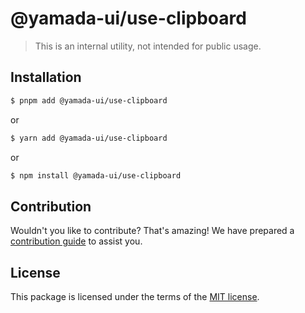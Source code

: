 # @yamada-ui/use-clipboard

> This is an internal utility, not intended for public usage.

## Installation

```sh
$ pnpm add @yamada-ui/use-clipboard
```

or

```sh
$ yarn add @yamada-ui/use-clipboard
```

or

```sh
$ npm install @yamada-ui/use-clipboard
```

## Contribution

Wouldn't you like to contribute? That's amazing! We have prepared a [contribution guide](./CONTRIBUTING.md) to assist you.

## License

This package is licensed under the terms of the
[MIT license](https://github.com/yamada-ui/yamada-ui/blob/main/LICENSE).
